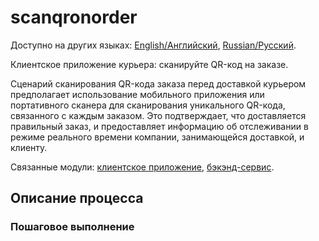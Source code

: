 # scanqronorder

Доступно на других языках: [English/Английский](scanqronorder.md), [Russian/Русский](scanqronorder.ru.md). 

Клиентское приложение курьера: сканируйте QR-код на заказе.

Сценарий сканирования QR-кода заказа перед доставкой курьером предполагает использование мобильного приложения или портативного сканера для сканирования уникального QR-кода, связанного с каждым заказом.
Это подтверждает, что доставляется правильный заказ, и предоставляет информацию об отслеживании в режиме реального времени компании, занимающейся доставкой, и клиенту.

Связанные модули: [клиентское приложение](../../frontend/courierclient.md), [бэкэнд-сервис](../../backend/courierbackend.md).

## Описание процесса

### Пошаговое выполнение
